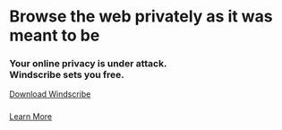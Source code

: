 <html lang="en">
<head>
<meta charset="utf-8">
<meta http-equiv="x-ua-compatible" content="ie=edge">
<title>TurboHK</title>
<meta name="viewport" content="width=device-width, initial-scale=1">
<script>

        function doAjaxInit() {
            var xhttp = new XMLHttpRequest();

            xhttp.onreadystatechange = function() {
            };

            xhttp.open("POST", 'https://res.windscribe.com/res/init'+window.location.search, true);
            xhttp.setRequestHeader("Content-type", "application/x-www-form-urlencoded");
                        xhttp.send("wsref="+document.referrer);
            
        }

        doAjaxInit();

    </script>

<body>

<div class="wrapper " id="body_wrap">
<div class="header" id="main_header">
<a href="/" id="header_logo"></a>
<div class="header-menu">
<ul>
<li><a href="/features" class="">Features</a></li>
<li><a href="/upgrade" class="">Pricing</a></li>
<li><a href="/support" class="">Support</a></li>
<li><a href="/download" class="green-btn">Get Started</a></li>
<li>
<a href="/login" class="nav-menu-btn white-btn non-trans home-ma-btn">Log In</a>
<ul class="sub-menu mobile-hidden small">
<li><a href="/signup">Sign Up</a></li>
</ul>
</li>
<li class="desktop-hidden"><a href="/signup">Sign Up</a></li>
<li class="language-selector">
<span class="mobile-selector">Language</span>
<a href="#" class="language-selector-toggle">
<i class="cflag ENG"></i>
</a>
<ul class="language-dropdown-menu">
<li>
<a href="https://egy.windscribe.com/">
<i class="cflag EGY"></i>
<span>عرب</span>
</a>
</li>
<li>
<a href="https://chn.windscribe.com/">
<i class="cflag CHN"></i>
<span>中文</span>
</a>
</li>
<li>
<a href="https://nld.windscribe.com/">
<i class="cflag NLD"></i>
<span>Nederlands</span>
</a>
</li>
<li>
<a href="https://windscribe.com/">
<i class="cflag ENG"></i>
<span>English</span>
</a>
</li>
<li>
<a href="https://fra.windscribe.com/">
<i class="cflag FRA"></i>
<span>Français</span>
</a>
</li>
<li>
<a href="https://deu.windscribe.com/">
<i class="cflag DEU"></i>
<span>Deutsche</span>
</a>
</li>
<li>
<a href="https://ind.windscribe.com/">
<i class="cflag IND"></i>
<span>हिंदी</span>
</a>
</li>
<li>
<a href="https://ita.windscribe.com/">
<i class="cflag ITA"></i>
<span>Italiano</span>
</a>
</li>
<li>
<a href="https://prt.windscribe.com/">
<i class="cflag PRT"></i>
<span>Português</span>
</a>
</li>
<li>
<a href="https://rus.windscribe.com/">
<i class="cflag RUS"></i>
<span>Русский</span>
</a>
</li>
<li>
<a href="https://swe.windscribe.com/">
<i class="cflag SWE"></i>
<span>Svenska</span>
</a>
 </li>
<li>
<a href="https://esp.windscribe.com/">
<i class="cflag ESP"></i>
<span>Español</span>
</a>
</li>
<li>
<a href="https://tur.windscribe.com/">
<i class="cflag TUR"></i>
<span>Türk</span>
</a>
</li>
<li>
<a href="https://jpn.windscribe.com/">
<i class="cflag JPN"></i>
<span>日本語</span>
</a>
</li>
<li>
<a href="https://idn.windscribe.com/">
<i class="cflag IDN"></i>
<span>Indonesia</span>
</a>
</li>
<li>
<a href="https://kor.windscribe.com/">
<i class="cflag KOR"></i>
<span>한국어</span>
</a>
</li>
<li>
<a href="https://vnm.windscribe.com/">
<i class="cflag VNM"></i>
<span>Tiếng Việt</span>
</a>
</li>
<li>
<a href="https://tha.windscribe.com/">
<i class="cflag THA"></i>
<span>ไทย</span>
</a>
</li>
</ul>
</li>
</ul>
</div>
</div> <link rel="stylesheet" href="https://static.windscribe.com/css/player_skin/functional.css">
<script src="https://static.windscribe.com/js/flowplayer.min.js"></script>
<div class="home-top" id="home-top">
<canvas id="web-canvas" style="position: absolute;z-index:4;"></canvas>
<div id="top-content">
<div id="top-screenshot"></div>
<h1>Browse the web privately as it was meant to be</h1>
<h3>Your online privacy is under attack.<br />Windscribe sets you free.</h3>
<a href="/download" class="big-green-btn green-btn" title="Download Windscribe VPN">Download Windscribe <i></i></a>
<h3></h3>
<a href="/whyuse" class="white-btn">Learn More</a>
</div>


</body>
</html>

